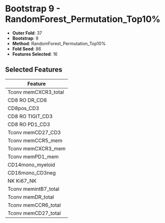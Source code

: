 # Bootstrap 9 - RandomForest_Permutation_Top10%

- **Outer Fold**: 37
- **Bootstrap**: 9
- **Method**: RandomForest_Permutation_Top10%
- **Fold Seed**: 86
- **Features Selected**: 16

## Selected Features

| Feature |
|---------|
| Tconv memCXCR3_total |
| CD8 RO DR_CD8 |
| CD8pos_CD3 |
| CD8 RO TIGIT_CD3 |
| CD8 RO PD1_CD3 |
| Tconv memCD27_CD3 |
| Tconv memCCR5_mem |
| Tconv memCXCR3_mem |
| Tconv memPD1_mem |
| CD14mono_myeloid |
| CD16mono_CD3neg |
| NK Ki67_NK |
| Tconv memintB7_total |
| Tconv memDR_total |
| Tconv memCCR6_total |
| Tconv memCD27_total |
